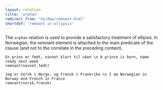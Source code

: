 ```yaml
---
layout: relation
title: 'orphan'
redirect_from: "no/dep/remnant.html"
shortdef: 'remnant in ellipsis'
---
```


The `orphan` relation is used to provide a satisfactory treatment of ellipsis. In Norwegian, the remnant element is attached to the main predicate of the clause (and not to the correlate in the preceding context).

~~~ sdparse
En prins er født, navnet klart til uken \n A prince is born, name ready next week
remnant(navnet,født)
~~~

~~~ sdparse
Jeg er norsk i Norge, og fransk i Frankrike \n I am Norwegian in Norway and French in France
remnant(norsk,fransk)
~~~
<!-- Interlanguage links updated Út zář 29 20:32:00 CEST 2020 -->
